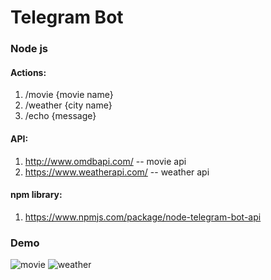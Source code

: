 # Telegram Bot
### Node js

#### Actions:
1. /movie {movie name}
2. /weather {city name}
3. /echo {message}

#### API:
1. http://www.omdbapi.com/ -- movie api
2. https://www.weatherapi.com/ -- weather api

#### npm library:
1. https://www.npmjs.com/package/node-telegram-bot-api

### Demo

![movie](https://cdn1.bbcode0.com/uploads/2021/2/16/71a209534b5091798a2683f70bb226fb-full.jpg)
![weather](https://cdn1.bbcode0.com/uploads/2021/2/16/82898d36ab8c435510008c25533cad83-full.jpg)
